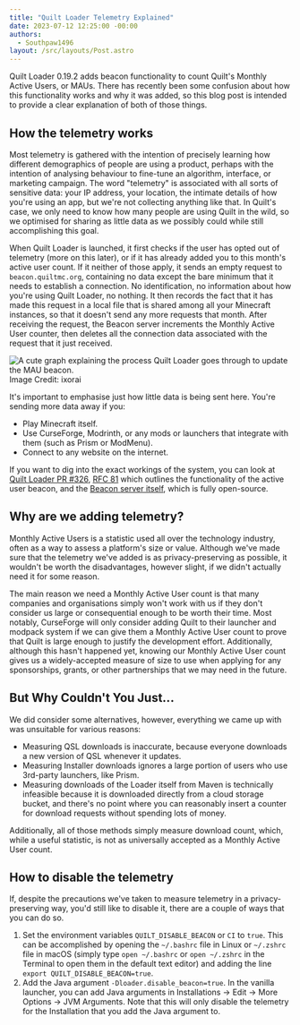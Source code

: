 ```yaml
---
title: "Quilt Loader Telemetry Explained"
date: 2023-07-12 12:25:00 -00:00
authors:
  - Southpaw1496
layout: /src/layouts/Post.astro
---
```

Quilt Loader 0.19.2 adds beacon functionality to count Quilt's Monthly Active Users, or MAUs. There has recently been some confusion about how this functionality works and why it was added, so this blog post is intended to provide a clear explanation of both of those things.

<!-- MORE -->

## How the telemetry works
Most telemetry is gathered with the intention of precisely learning how different demographics of people are using a product, perhaps with the intention of analysing behaviour to fine-tune an algorithm, interface, or marketing campaign. The word "telemetry" is associated with all sorts of sensitive data: your IP address, your location, the intimate details of how you're using an app, but we're not collecting anything like that. In Quilt's case, we only need to know how many people are using Quilt in the wild, so we optimised for sharing as little data as we possibly could while still accomplishing this goal.

When Quilt Loader is launched, it first checks if the user has opted out of telemetry (more on this later), or if it has already added you to this month's active user count. If it neither of those apply, it sends an empty request to `beacon.quiltmc.org`, containing no data except the bare minimum that it needs to establish a connection. No identification, no information about how you're using Quilt Loader, no nothing. It then records the fact that it has made this request in a local file that is shared among all your Minecraft instances, so that it doesn't send any more requests that month. After receiving the request, the Beacon server increments the Monthly Active User counter, then deletes all the connection data associated with the request that it just received.

![A cute graph explaining the process Quilt Loader goes through to update the MAU beacon.](/assets/img/writing/blog/2023-06-26-mau-beacon/beacon-update-process.png)
Image Credit: ixorai

It's important to emphasise just how little data is being sent here. You're sending more data away if you:
- Play Minecraft itself.
- Use CurseForge, Modrinth, or any mods or launchers that integrate with them (such as Prism or ModMenu).
- Connect to any website on the internet.

If you want to dig into the exact workings of the system, you can look at [Quilt Loader PR #326](https://github.com/QuiltMC/quilt-loader/pull/326), [RFC 81](https://github.com/QuiltMC/rfcs/blob/main/specification/0081-active-user-beacon.md) which outlines the functionality of the active user beacon, and the [Beacon server itself](https://github.com/QuiltMC/beacon.quiltmc.org), which is fully open-source.

## Why are we adding telemetry?
Monthly Active Users is a statistic used all over the technology industry, often as a way to assess a platform's size or value. Although we've made sure that the telemetry we've added is as privacy-preserving as possible, it wouldn't be worth the disadvantages, however slight, if we didn't actually need it for some reason.

The main reason we need a Monthly Active User count is that many companies and organisations simply won't work with us if they don't consider us large or consequential enough to be worth their time. Most notably, CurseForge will only consider adding Quilt to their launcher and modpack system if we can give them a Monthly Active User count to prove that Quilt is large enough to justify the development effort. Additionally, although this hasn't happened yet, knowing our Monthly Active User count gives us a widely-accepted measure of size to use when applying for any sponsorships, grants, or other partnerships that we may need in the future.

## But Why Couldn't You Just...
We did consider some alternatives, however, everything we came up with was unsuitable for various reasons:
- Measuring QSL downloads is inaccurate, because everyone downloads a new version of QSL whenever it updates.
- Measuring Installer downloads ignores a large portion of users who use 3rd-party launchers, like Prism.
- Measuring downloads of the Loader itself from Maven is technically infeasible because it is downloaded directly from a cloud storage bucket, and there's no point where you can reasonably insert a counter for download requests without spending lots of money.

Additionally, all of those methods simply measure download count, which, while a useful statistic, is not as universally accepted as a Monthly Active User count.

## How to disable the telemetry
If, despite the precautions we've taken to measure telemetry in a privacy-preserving way, you'd still like to disable it, there are a couple of ways that you can do so.
1. Set the environment variables `QUILT_DISABLE_BEACON` or `CI` to `true`. This can be accomplished by opening the `~/.bashrc` file in Linux or `~/.zshrc` file in macOS (simply type `open ~/.bashrc` or `open ~/.zshrc` in the Terminal to open them in the default text editor) and adding the line `export QUILT_DISABLE_BEACON=true`.
2. Add the Java argument `-Dloader.disable_beacon=true`. In the vanilla launcher, you can add Java arguments in Installations -> Edit -> More Options -> JVM Arguments. Note that this will only disable the telemetry for the Installation that you add the Java argument to.